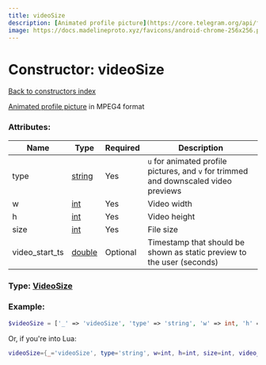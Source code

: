 ```yaml
---
title: videoSize
description: [Animated profile picture](https://core.telegram.org/api/files#animated-profile-pictures) in MPEG4 format
image: https://docs.madelineproto.xyz/favicons/android-chrome-256x256.png
---
```

# Constructor: videoSize  
[Back to constructors index](index.md)



[Animated profile picture](https://core.telegram.org/api/files#animated-profile-pictures) in MPEG4 format

### Attributes:

| Name     |    Type       | Required | Description |
|----------|---------------|----------|-------------|
|type|[string](../types/string.md) | Yes|`u` for animated profile pictures, and `v` for trimmed and downscaled video previews|
|w|[int](../types/int.md) | Yes|Video width|
|h|[int](../types/int.md) | Yes|Video height|
|size|[int](../types/int.md) | Yes|File size|
|video\_start\_ts|[double](../types/double.md) | Optional|Timestamp that should be shown as static preview to the user (seconds)|



### Type: [VideoSize](../types/VideoSize.md)


### Example:

```php
$videoSize = ['_' => 'videoSize', 'type' => 'string', 'w' => int, 'h' => int, 'size' => int, 'video_start_ts' => double];
```  


Or, if you're into Lua:

```lua
videoSize={_='videoSize', type='string', w=int, h=int, size=int, video_start_ts=double}

```


